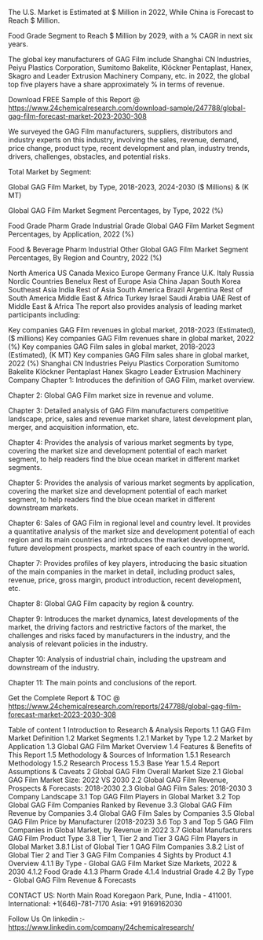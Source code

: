 The U.S. Market is Estimated at $ Million in 2022, While China is Forecast to Reach $ Million.

Food Grade Segment to Reach $ Million by 2029, with a % CAGR in next six years.

The global key manufacturers of GAG Film include Shanghai CN Industries, Peiyu Plastics Corporation, Sumitomo Bakelite, Klöckner Pentaplast, Hanex, Skagro and Leader Extrusion Machinery Company, etc. in 2022, the global top five players have a share approximately % in terms of revenue.

Download FREE Sample of this Report @ https://www.24chemicalresearch.com/download-sample/247788/global-gag-film-forecast-market-2023-2030-308

We surveyed the GAG Film manufacturers, suppliers, distributors and industry experts on this industry, involving the sales, revenue, demand, price change, product type, recent development and plan, industry trends, drivers, challenges, obstacles, and potential risks.

Total Market by Segment:

Global GAG Film Market, by Type, 2018-2023, 2024-2030 ($ Millions) & (K MT)

Global GAG Film Market Segment Percentages, by Type, 2022 (%)

Food Grade
Pharm Grade
Industrial Grade
Global GAG Film Market Segment Percentages, by Application, 2022 (%)

Food & Beverage
Pharm
Industrial
Other
Global GAG Film Market Segment Percentages, By Region and Country, 2022 (%)

North America
US
Canada
Mexico
Europe
Germany
France
U.K.
Italy
Russia
Nordic Countries
Benelux
Rest of Europe
Asia
China
Japan
South Korea
Southeast Asia
India
Rest of Asia
South America
Brazil
Argentina
Rest of South America
Middle East & Africa
Turkey
Israel
Saudi Arabia
UAE
Rest of Middle East & Africa
The report also provides analysis of leading market participants including:

Key companies GAG Film revenues in global market, 2018-2023 (Estimated), ($ millions)
Key companies GAG Film revenues share in global market, 2022 (%)
Key companies GAG Film sales in global market, 2018-2023 (Estimated), (K MT)
Key companies GAG Film sales share in global market, 2022 (%)
Shanghai CN Industries
Peiyu Plastics Corporation
Sumitomo Bakelite
Klöckner Pentaplast
Hanex
Skagro
Leader Extrusion Machinery Company
Chapter 1: Introduces the definition of GAG Film, market overview.

Chapter 2: Global GAG Film market size in revenue and volume.

Chapter 3: Detailed analysis of GAG Film manufacturers competitive landscape, price, sales and revenue market share, latest development plan, merger, and acquisition information, etc.

Chapter 4: Provides the analysis of various market segments by type, covering the market size and development potential of each market segment, to help readers find the blue ocean market in different market segments.

Chapter 5: Provides the analysis of various market segments by application, covering the market size and development potential of each market segment, to help readers find the blue ocean market in different downstream markets.

Chapter 6: Sales of GAG Film in regional level and country level. It provides a quantitative analysis of the market size and development potential of each region and its main countries and introduces the market development, future development prospects, market space of each country in the world.

Chapter 7: Provides profiles of key players, introducing the basic situation of the main companies in the market in detail, including product sales, revenue, price, gross margin, product introduction, recent development, etc.

Chapter 8: Global GAG Film capacity by region & country.

Chapter 9: Introduces the market dynamics, latest developments of the market, the driving factors and restrictive factors of the market, the challenges and risks faced by manufacturers in the industry, and the analysis of relevant policies in the industry.

Chapter 10: Analysis of industrial chain, including the upstream and downstream of the industry.

Chapter 11: The main points and conclusions of the report.

Get the Complete Report & TOC @ https://www.24chemicalresearch.com/reports/247788/global-gag-film-forecast-market-2023-2030-308

Table of content
1 Introduction to Research & Analysis Reports
1.1 GAG Film Market Definition
1.2 Market Segments
1.2.1 Market by Type
1.2.2 Market by Application
1.3 Global GAG Film Market Overview
1.4 Features & Benefits of This Report
1.5 Methodology & Sources of Information
1.5.1 Research Methodology
1.5.2 Research Process
1.5.3 Base Year
1.5.4 Report Assumptions & Caveats
2 Global GAG Film Overall Market Size
2.1 Global GAG Film Market Size: 2022 VS 2030
2.2 Global GAG Film Revenue, Prospects & Forecasts: 2018-2030
2.3 Global GAG Film Sales: 2018-2030
3 Company Landscape
3.1 Top GAG Film Players in Global Market
3.2 Top Global GAG Film Companies Ranked by Revenue
3.3 Global GAG Film Revenue by Companies
3.4 Global GAG Film Sales by Companies
3.5 Global GAG Film Price by Manufacturer (2018-2023)
3.6 Top 3 and Top 5 GAG Film Companies in Global Market, by Revenue in 2022
3.7 Global Manufacturers GAG Film Product Type
3.8 Tier 1, Tier 2 and Tier 3 GAG Film Players in Global Market
3.8.1 List of Global Tier 1 GAG Film Companies
3.8.2 List of Global Tier 2 and Tier 3 GAG Film Companies
4 Sights by Product
4.1 Overview
4.1.1 By Type - Global GAG Film Market Size Markets, 2022 & 2030
4.1.2 Food Grade
4.1.3 Pharm Grade
4.1.4 Industrial Grade
4.2 By Type - Global GAG Film Revenue & Forecasts

CONTACT US:
North Main Road Koregaon Park, Pune, India - 411001.
International: +1(646)-781-7170
Asia: +91 9169162030

Follow Us On linkedin :- https://www.linkedin.com/company/24chemicalresearch/
